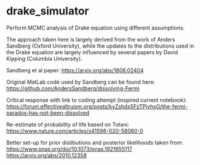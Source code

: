 # drake_simulator
Perform MCMC analysis of Drake equation using different assumptions.

The approach taken here is largely derived from the work of Anders Sandberg (Oxford University), while the updates to the distributions used in the Drake equation are largely influenced by several papers by David Kipping (Columbia University).

Sandberg et al paper: https://arxiv.org/abs/1806.02404

Original MatLab code used by Sandberg can be found here: https://github.com/AndersSandberg/dissolving-Fermi

Critical response with link to coding attempt (inspired current notebook): https://forum.effectivealtruism.org/posts/kvZshdx5FzTPjyhxG/the-fermi-paradox-has-not-been-dissolved

Re-estimate of probability of life based on Totani: https://www.nature.com/articles/s41598-020-58060-0

Better set-up for prior distibutions and posterior likelihoods taken from: https://www.pnas.org/doi/10.1073/pnas.1921655117 https://arxiv.org/abs/2010.12358
